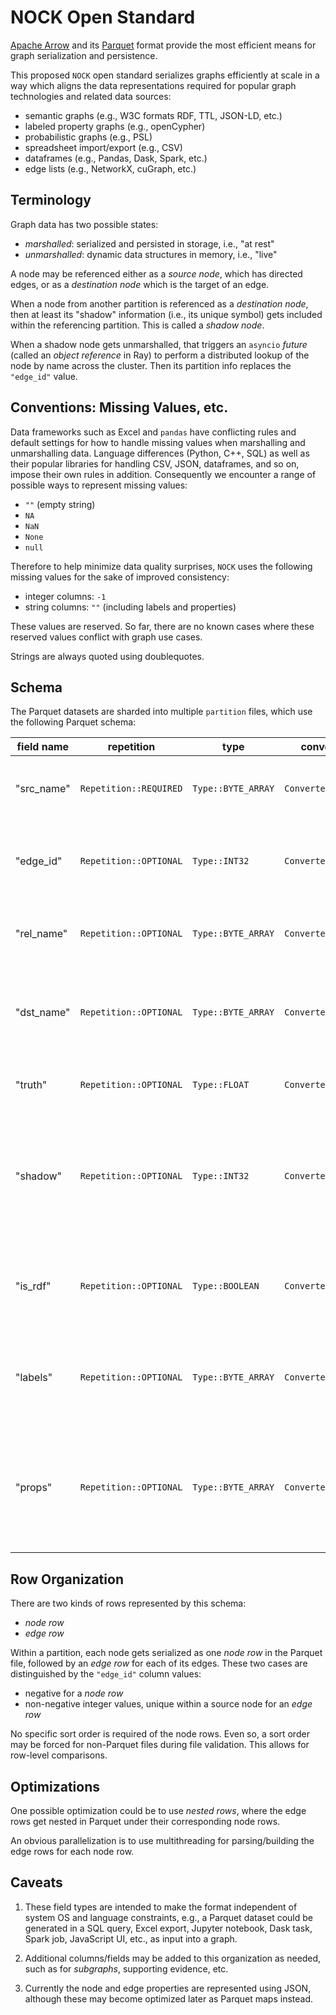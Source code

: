 # NOCK Open Standard

[Apache Arrow](https://arrow.apache.org/docs/index.html) 
and its [Parquet](https://arrow.apache.org/docs/cpp/parquet.html) format
provide the most efficient means for graph serialization and persistence.

This proposed `NOCK` open standard serializes graphs efficiently at
scale in a way which aligns the data representations required for
popular graph technologies and related data sources:

  * semantic graphs (e.g., W3C formats RDF, TTL, JSON-LD, etc.)
  * labeled property graphs (e.g., openCypher)
  * probabilistic graphs (e.g., PSL)
  * spreadsheet import/export (e.g., CSV)
  * dataframes (e.g., Pandas, Dask, Spark, etc.)
  * edge lists (e.g., NetworkX, cuGraph, etc.)


## Terminology

Graph data has two possible states:

  * _marshalled_: serialized and persisted in storage, i.e., "at rest"
  * _unmarshalled_: dynamic data structures in memory, i.e., "live"


A node may be referenced either as a _source node_, which has directed edges, or as a _destination node_ which is the target of an edge.

When a node from another partition is referenced as a _destination node_, then at least its "shadow" information (i.e., its unique symbol) gets included within the referencing partition. This is called a _shadow node_.

When a shadow node gets unmarshalled, that triggers an `asyncio` _future_ (called an _object reference_ in Ray) to perform a distributed lookup of the node by name across the cluster. Then its partition info replaces the `"edge_id"` value.


## Conventions: Missing Values, etc.

Data frameworks such as Excel and `pandas` have conflicting rules and default settings for how to handle missing values when marshalling and unmarshalling data. Language differences (Python, C++, SQL) as well as their popular libraries for handling CSV, JSON, dataframes, and so on, impose their own rules in addition. Consequently we encounter a range of possible ways to represent missing values:

  * `""` (empty string)
  * `NA`
  * `NaN`
  * `None`
  * `null`

Therefore to help minimize data quality surprises, `NOCK` uses the following missing values for the sake of improved consistency:

  * integer columns: `-1`
  * string columns: `""`  (including labels and properties)

These values are reserved. So far, there are no known cases where these reserved values conflict with graph use cases.

Strings are always quoted using doublequotes.


## Schema

The Parquet datasets are sharded into multiple `partition` files, which use the following Parquet schema:

| field name | repetition | type | converted type | purpose |
| -- | -- | -- | -- | -- |
| "src_name" | `Repetition::REQUIRED` | `Type::BYTE_ARRAY` | `ConvertedType::UTF8` | unique symbol for a source node (subject) |
| "edge_id" | `Repetition::OPTIONAL` | `Type::INT32` | `ConvertedType::INT_32` | integer identifier for an edge, which does not need to be unique |
| "rel_name" | `Repetition::OPTIONAL` | `Type::BYTE_ARRAY` | `ConvertedType::UTF8` | optional relation symbol for an edge (predicate) |
| "dst_name" | `Repetition::OPTIONAL` | `Type::BYTE_ARRAY` | `ConvertedType::UTF8` | optional unique symbol for a destination node (object) |
| "truth" | `Repetition::OPTIONAL` | `Type::FLOAT` | `ConvertedType::NONE` | "truth" value for a source node |
| "shadow" | `Repetition::OPTIONAL` | `Type::INT32` | `ConvertedType::INT_32` | shadow; use `-1` for local node, or non-negative integer if this node resides on another partition |
| "is_rdf" | `Repetition::OPTIONAL` | `Type::BOOLEAN` | `ConvertedType::NONE` | boolean flag, true if source node was created through W3C stack |
| "labels" |  `Repetition::OPTIONAL` | `Type::BYTE_ARRAY` | `ConvertedType::UTF8` | source node labels, represented as a comma-delimited string |
| "props" | `Repetition::OPTIONAL` | `Type::BYTE_ARRAY` | `ConvertedType::UTF8` | properties, either for source nodes or edges, represented as a JSON string of key/value pairs |


## Row Organization

There are two kinds of rows represented by this schema:

  - _node row_
  - _edge row_

Within a partition, each node gets serialized as one _node row_ in the Parquet file, followed by an _edge row_ for each of its edges. These two cases are distinguished by the `"edge_id"` column values:

  * negative for a _node row_
  * non-negative integer values, unique within a source node for an _edge row_

No specific sort order is required of the node rows. Even so, a sort order may be forced for non-Parquet files during file validation. This allows for row-level comparisons.


## Optimizations

One possible optimization could be to use _nested rows_, where the edge rows get nested in Parquet under their corresponding node rows.

An obvious parallelization is to use multithreading for parsing/building the edge rows for each node row.


## Caveats

1. These field types are intended to make the format independent of system OS and language constraints, e.g., a Parquet dataset could be generated in a SQL query, Excel export, Jupyter notebook, Dask task, Spark job, JavaScript UI, etc., as input into a graph.

2. Additional columns/fields may be added to this organization as needed, such as for _subgraphs_, supporting evidence, etc.

3. Currently the node and edge properties are represented using JSON, although these may become optimized later as Parquet maps instead.
